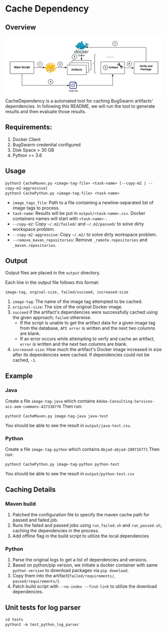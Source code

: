 # Cache Dependency

## Overview
![The Overview](./resources/figures/process.png)
CacheDependency is a automated tool for caching BugSwarm artifacts' dependencies.
In following this README, we will run the tool to generate results and then evaluate those results.

## Requirements:
1. Docker Client
1. BugSwarm credential configured
1. Disk Space > 30 GB
1. Python >= 3.6


## Usage
```
python3 CacheMaven.py <image-tag-file> <task-name> [--copy-m2 | --copy-m2-aggressive]
python3 CachePython.py <image-tag-file> <task-name>
```

* `image_tags_file`: Path to a file containing a newline-separated list of image tags to process.
* `task-name`: Results will be put in `output/<task-name>.csv`. Docker containers names will start with `<task-name>-`.
* `--copy-m2`: Copy `~/.m2/failed/` and `~/.m2/passed/` to solve dirty workspace problem.
* `--copy-m2-aggressive`: Copy `~/.m2/` to solve dirty workspace problem.
* `--remove_maven_repositories`: Remove `_remote.repositories` and `_maven.repositories`.


## Output
Output files are placed in the `output` directory.

Each line in the output file follows this format:
```
image-tag, orginal-size, failed/succeed, increased-size
```

1. `image-tag`: The name of the image tag attempted to be cached.
2. `original-size`: The size of the original Docker image.
3. `succeed` if the artifact's dependencies were successfully cached using the given approach; `failed` otherwise.
    * If the script is unable to get the artifact data for a given image tag from the database, `API error` is written and the next two columns are blank.
    * If an error occurs while attempting to verfy and cache an artifact, `error` is written and the next two columns are blank.
4. `increased-size`: How much the artifact's Docker image increased in size after its dependencies were cached.
   If dependencies could not be cached, `-1`.
   
   
## Example
### Java
Create a file `image-tag-java` which contains `Adobe-Consulting-Services-acs-aem-commons-427338776`
Then run: 
```
python3 CacheMaven.py image-tag-java java-test
```

You should be able to see the result in `output/java-test.csv`.

### Python
Create a file `image-tag-python` which contains `Abjad-abjad-289716771`
Then run: 
```
python3 CachePython.py image-tag-python python-test
```

You should be able to see the result in `output/python-test.csv`

## Caching Details

### Maven build
1. Patched the configuration file to specify the maven cache path for passed and failed job.
1. Runs the failed and passed jobs using `run_failed.sh` and `run_passed.sh`, caching the dependencies in the process.
1. Add offline flag in the build script to utilize the local dependencies

### Python
1. Parse the original logs to get a list of dependencies and versions.
1. Based on python/pip version, we initiate a docker container with same `python version` to download packages via `pip download`.  
1. Copy them into the artifact(`failed/requirements/`, `passed/requirements/`).
1. Patch build script with `--no-index --find-link` to utilize the download dependencies. 


## Unit tests for log parser
```
cd tests
python3 -m test_python_log_parser
```
